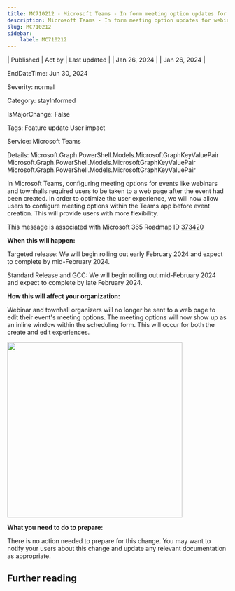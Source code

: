 ```yaml
---
title: MC710212 - Microsoft Teams - In form meeting option updates for webinars and townhalls
description: Microsoft Teams - In form meeting option updates for webinars and townhalls
slug: MC710212
sidebar:
    label: MC710212
---
```


| Published | Act by | Last updated |
| Jan 26, 2024 |  | Jan 26, 2024 |

EndDateTime: Jun 30, 2024

Severity: normal

Category: stayInformed

IsMajorChange: False

Tags: Feature update User impact

Service: Microsoft Teams

Details: Microsoft.Graph.PowerShell.Models.MicrosoftGraphKeyValuePair Microsoft.Graph.PowerShell.Models.MicrosoftGraphKeyValuePair Microsoft.Graph.PowerShell.Models.MicrosoftGraphKeyValuePair

<p>In Microsoft Teams, configuring meeting options for events like webinars and townhalls required users to be taken to a web page after the event had been created. In order to optimize the user experience, we will now allow users to configure meeting options within the Teams app before event creation. This will provide users with more flexibility.</p><p>This message is associated with Microsoft 365 Roadmap ID <a href="https://www.microsoft.com/microsoft-365/roadmap?filters=&amp;searchterms=373420" target="_blank">373420</a></p><p><b>When this will happen:</b></p><p>Targeted release: We will begin rolling out early February 2024 and expect to complete by mid-February 2024.</p><p>Standard Release and GCC: We will begin rolling out mid-February 2024 and expect to complete by late February 2024.</p><p><b>How this will affect your organization:</b></p><p>Webinar and townhall organizers will no longer be sent to a web page to edit their event's meeting options. The meeting options will now show up as an inline window within the scheduling form. This will occur for both the create and edit experiences.</p><p><img src="https://img-prod-cms-rt-microsoft-com.akamaized.net/cms/api/am/imageFileData/RW1h4Hh?ver=8b12" style="width: 400px;"><br></p><p><b>What you need to do to prepare:</b></p><p>There is no action needed to prepare for this change. You may want to notify your users about this change and update any relevant documentation as appropriate.</p>

## Further reading
